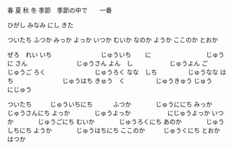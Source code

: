 春
夏
秋
冬
季節　季節の中で　　一番

ひがし
みなみ
にし
きた

ついたち
ふつか
みっか
よっか
いつか
むいか
なのか
ようか
ここのか
とおか

ぜろ　れい
いち　　　　　　　　じゅういち　　
に　　　　　　　　　じゅうに
さん　　　　　　　　じゅうさん
よん　し　　　　　　じゅうよん
ご　　　　　　　　　じゅうご
ろく　　　　　　　　じゅうろく
なな　しち　　　　　じゅうなな
はち　　　　　　　　じゅうはち
きゅう　く　　　　　じゅうきゅう
じゅう　　　　　　　にじゅう


ついたち　　　じゅういちにち　　　
ふつか　　　　じゅうににち
みっか　　　　じゅうさんにち
よっか　　　　じゅうよっか　　　　　　にじゅうよっか
いつか　　　　じゅうごにち
むいか　　　　じゅうろくにち
あのか　　　　じゅうしちにち
ようか　　　　じゅうはちにち
ここのか　　　じゅうくにち
とおか　　　　はつか



